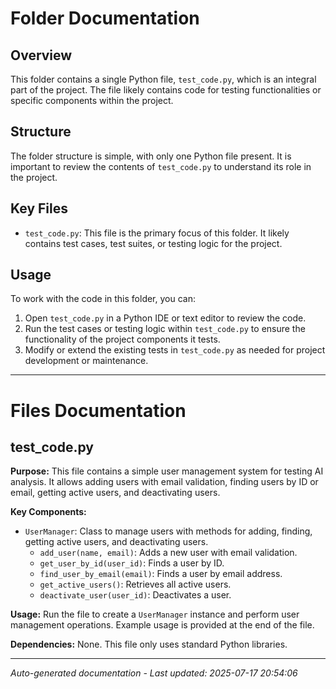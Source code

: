 # Folder Documentation

## Overview
This folder contains a single Python file, `test_code.py`, which is an integral part of the project. The file likely contains code for testing functionalities or specific components within the project.

## Structure
The folder structure is simple, with only one Python file present. It is important to review the contents of `test_code.py` to understand its role in the project.

## Key Files
- `test_code.py`: This file is the primary focus of this folder. It likely contains test cases, test suites, or testing logic for the project.

## Usage
To work with the code in this folder, you can:
1. Open `test_code.py` in a Python IDE or text editor to review the code.
2. Run the test cases or testing logic within `test_code.py` to ensure the functionality of the project components it tests.
3. Modify or extend the existing tests in `test_code.py` as needed for project development or maintenance.

---

# Files Documentation

## test_code.py

**Purpose:** This file contains a simple user management system for testing AI analysis. It allows adding users with email validation, finding users by ID or email, getting active users, and deactivating users.

**Key Components:**
- `UserManager`: Class to manage users with methods for adding, finding, getting active users, and deactivating users.
  - `add_user(name, email)`: Adds a new user with email validation.
  - `get_user_by_id(user_id)`: Finds a user by ID.
  - `find_user_by_email(email)`: Finds a user by email address.
  - `get_active_users()`: Retrieves all active users.
  - `deactivate_user(user_id)`: Deactivates a user.
  
**Usage:** Run the file to create a `UserManager` instance and perform user management operations. Example usage is provided at the end of the file.

**Dependencies:** None. This file only uses standard Python libraries.

---
*Auto-generated documentation - Last updated: 2025-07-17 20:54:06*
